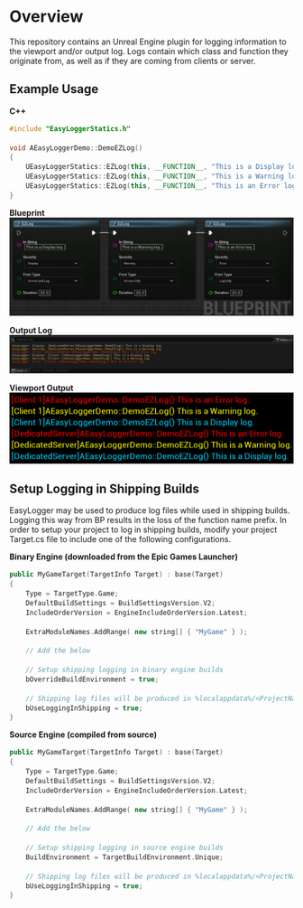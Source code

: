 Overview
========

This repository contains an Unreal Engine plugin for logging information to the viewport and/or output log. Logs contain which class and function they originate from, as well as if they are coming from clients or server.


Example Usage
------------

**C++**
```C++
#include "EasyLoggerStatics.h"

void AEasyLoggerDemo::DemoEZLog()
{
	UEasyLoggerStatics::EZLog(this, __FUNCTION__, "This is a Display log.");
	UEasyLoggerStatics::EZLog(this, __FUNCTION__, "This is a Warning log.", EEZLogSeverity::Warning);
	UEasyLoggerStatics::EZLog(this, __FUNCTION__, "This is an Error log.", EEZLogSeverity::Error);
}
```

**Blueprint**
![BP Demo](ReadmeImages/BPDemo.png)

**Output Log**
![Output Log](ReadmeImages/OutputLog.png)

**Viewport Output**  
![Viewport Output](ReadmeImages/ViewportOutput.png)


Setup Logging in Shipping Builds
--------------------------

EasyLogger may be used to produce log files while used in shipping builds. Logging this way from BP results in the loss of the function name prefix.
In order to setup your project to log in shipping builds, modify your project Target.cs file to include one of the following configurations.

**Binary Engine (downloaded from the Epic Games Launcher)**
```C++
public MyGameTarget(TargetInfo Target) : base(Target)
{
	Type = TargetType.Game;
	DefaultBuildSettings = BuildSettingsVersion.V2;
	IncludeOrderVersion = EngineIncludeOrderVersion.Latest;

	ExtraModuleNames.AddRange( new string[] { "MyGame" } );
		
	// Add the below
		
	// Setup shipping logging in binary engine builds
	bOverrideBuildEnvironment = true;
		
	// Shipping log files will be produced in %localappdata%/<ProjectName>/Saved/Logs
	bUseLoggingInShipping = true;
}
```

**Source Engine (compiled from source)**
```C++
public MyGameTarget(TargetInfo Target) : base(Target)
{
	Type = TargetType.Game;
	DefaultBuildSettings = BuildSettingsVersion.V2;
	IncludeOrderVersion = EngineIncludeOrderVersion.Latest;

	ExtraModuleNames.AddRange( new string[] { "MyGame" } );
		
	// Add the below
		
	// Setup shipping logging in source engine builds
	BuildEnvironment = TargetBuildEnvironment.Unique;
		
	// Shipping log files will be produced in %localappdata%/<ProjectName>/Saved/Logs
	bUseLoggingInShipping = true;
}
```